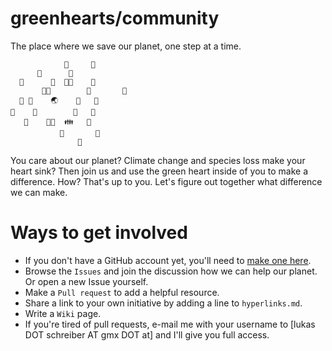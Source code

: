 # greenhearts/community
The place where we save our planet, one step at a time.
```
            💚     💚
      💚      💚
  💚      👶  👩‍🔧    💚
       👨‍🚒        👦       💚   
  💚 🧓    🌏    👳   💚
💚    🧏        🧔   💚    
   💚    👩‍🦲  👪   💚
           💚       💚     
               💚
 ```
You care about our planet? Climate change and species loss make your heart sink? Then join us and use the green heart inside of you to make a difference. How? That's up to you. Let's figure out together what difference we can make.

# Ways to get involved
* If you don't have a GitHub account yet, you'll need to [make one here](https://github.com/join "Make a GitHub account.").
* Browse the `Issues` and join the discussion how we can help our planet. Or open a new Issue yourself.
* Make a `Pull request` to add a helpful resource.
* Share a link to your own initiative by adding a line to `hyperlinks.md`.
* Write a `Wiki` page.
* If you're tired of pull requests, e-mail me with your username to [lukas DOT schreiber AT gmx DOT at] and I'll give you full access.
 
